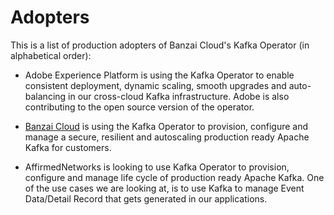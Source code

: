 # Adopters
 This is a list of production adopters of Banzai Cloud's Kafka Operator (in alphabetical order):
 
- Adobe Experience Platform is using the Kafka Operator to enable consistent deployment, dynamic scaling, smooth upgrades and auto-balancing in our cross-cloud Kafka infrastructure. Adobe is also contributing to the open source version of the operator.

- [Banzai Cloud](https://banzaicloud.com) is using the Kafka Operator to provision, configure and manage a secure, resilient and autoscaling production ready Apache Kafka for customers.

- AffirmedNetworks is looking to use Kafka Operator to provision, configure and manage life cycle of production ready Apache Kafka. One of the use cases we are looking at, is to use Kafka to manage Event Data/Detail Record that gets generated in our applications. 
